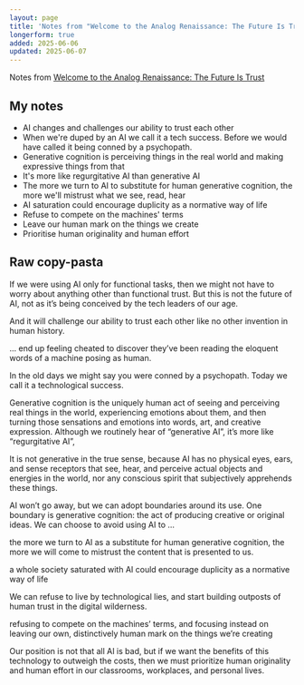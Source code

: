 ```yaml
---
layout: page
title: 'Notes from "Welcome to the Analog Renaissance: The Future Is Trust"'
longerform: true
added: 2025-06-06
updated: 2025-06-07
---
```


Notes from [Welcome to the Analog Renaissance: The Future Is Trust](https://schooloftheunconformed.substack.com/p/welcome-to-the-analog-renaissance)

## My notes

- AI changes and challenges our ability to trust each other
- When we're duped by an AI we call it a tech success. Before we would have called it being conned by a psychopath.
- Generative cognition is perceiving things in the real world and making expressive things from that
- It's more like regurgitative AI than generative AI
- The more we turn to AI to substitute for human generative cognition, the more we'll mistrust what we see, read, hear
- AI saturation could encourage duplicity as a normative way of life
- Refuse to compete on the machines' terms
- Leave our human mark on the things we create
- Prioritise human originality and human effort

## Raw copy-pasta

If we were using AI only for functional tasks, then we might not have to worry about anything other than functional trust. But this is not the future of AI, not as it’s being conceived by the tech leaders of our age.

And it will challenge our ability to trust each other like no other invention in human history.

... end up feeling cheated to discover they’ve been reading the eloquent words of a machine posing as human.

In the old days we might say you were conned by a psychopath. Today we call it a technological success.

Generative cognition is the uniquely human act of seeing and perceiving real things in the world, experiencing emotions about them, and then turning those sensations and emotions into words, art, and creative expression. Although we routinely hear of “generative AI”, it’s more like “regurgitative AI”,

It is not generative in the true sense, because AI has no physical eyes, ears, and sense receptors that see, hear, and perceive actual objects and energies in the world, nor any conscious spirit that subjectively apprehends these things.

AI won’t go away, but we can adopt boundaries around its use. One boundary is generative cognition: the act of producing creative or original ideas. We can choose to avoid using AI to ...

the more we turn to AI as a substitute for human generative cognition, the more we will come to mistrust the content that is presented to us.

a whole society saturated with AI could encourage duplicity as a normative way of life

We can refuse to live by technological lies, and start building outposts of human trust in the digital wilderness.

refusing to compete on the machines’ terms, and focusing instead on leaving our own, distinctively human mark on the things we’re creating

Our position is not that all AI is bad, but if we want the benefits of this technology to outweigh the costs, then we must prioritize human originality and human effort in our classrooms, workplaces, and personal lives.